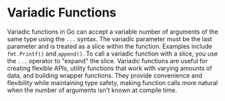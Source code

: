 # Variadic Functions

Variadic functions in Go can accept a variable number of arguments of the same type using the `...` syntax. The variadic parameter must be the last parameter and is treated as a slice within the function. Examples include `fmt.Printf()` and `append()`. To call a variadic function with a slice, you use the `...` operator to "expand" the slice. Variadic functions are useful for creating flexible APIs, utility functions that work with varying amounts of data, and building wrapper functions. They provide convenience and flexibility while maintaining type safety, making function calls more natural when the number of arguments isn't known at compile time.